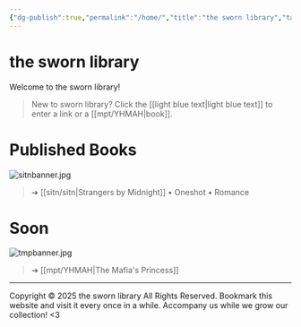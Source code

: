 ```yaml
---
{"dg-publish":true,"permalink":"/home/","title":"the sworn library","tags":["gardenEntry"]}
---
```


# the sworn library
Welcome to the sworn library!

> New to sworn library?
Click the [[light blue text\|light blue text]] to enter a link or a [[mpt/YHMAH\|book]].

# Published Books
![sitnbanner.jpg](/img/user/a%20storage/sitnbanner.jpg)
> ➔ [[sitn/sitn\|Strangers by Midnight]] • Oneshot • Romance
# Soon
![tmpbanner.jpg](/img/user/a%20storage/tmpbanner.jpg)
>  ➔ [[mpt/YHMAH\|The Mafia's Princess]] 

---
Copyright © 2025 the sworn library
All Rights Reserved.
Bookmark this website and visit it every once in a while. Accompany us while we grow our collection! <3